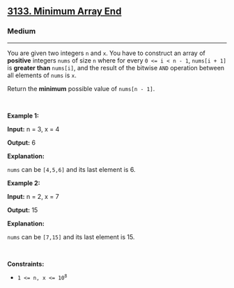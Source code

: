 <h2><a href="https://leetcode.com/problems/minimum-array-end/solution/">3133. Minimum Array End</a></h2><h3>Medium</h3><hr><div><p>You are given two integers <code>n</code> and <code>x</code>. You have to construct an array of <strong>positive</strong> integers <code>nums</code> of size <code>n</code> where for every <code>0 &lt;= i &lt; n - 1</code>, <code>nums[i + 1]</code> is <strong>greater than</strong> <code>nums[i]</code>, and the result of the bitwise <code>AND</code> operation between all elements of <code>nums</code> is <code>x</code>.</p>

<p>Return the <strong>minimum</strong> possible value of <code>nums[n - 1]</code>.</p>

<p>&nbsp;</p>
<p><strong class="example">Example 1:</strong></p>

<div class="example-block">
<p><strong>Input:</strong> <span class="example-io">n = 3, x = 4</span></p>

<p><strong>Output:</strong> <span class="example-io">6</span></p>

<p><strong>Explanation:</strong></p>

<p><code>nums</code> can be <code>[4,5,6]</code> and its last element is 6.</p>
</div>

<p><strong class="example">Example 2:</strong></p>

<div class="example-block">
<p><strong>Input:</strong> <span class="example-io">n = 2, x = 7</span></p>

<p><strong>Output:</strong> <span class="example-io">15</span></p>

<p><strong>Explanation:</strong></p>

<p><code>nums</code> can be <code>[7,15]</code> and its last element is 15.</p>
</div>

<p>&nbsp;</p>
<p><strong>Constraints:</strong></p>

<ul>
	<li><code>1 &lt;= n, x &lt;= 10<sup>8</sup></code></li>
</ul>
</div>